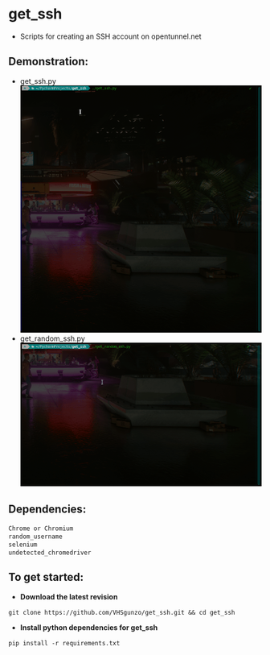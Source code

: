 # get_ssh
* Scripts for creating an SSH account on opentunnel.net
## Demonstration:
* get_ssh.py
![get_ssh.py](gifs/get_ssh.gif)
* get_random_ssh.py
![get_random_ssh.py](gifs/get_random_ssh.gif)
## Dependencies:
```
Chrome or Chromium
random_username
selenium
undetected_chromedriver
```
## To get started:
* **Download the latest revision**
```
git clone https://github.com/VHSgunzo/get_ssh.git && cd get_ssh
```
* **Install python dependencies for get_ssh**
```
pip install -r requirements.txt 
```